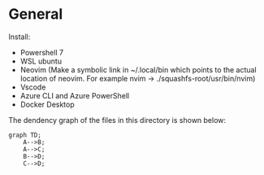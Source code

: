 # General
Install:
- Powershell 7
- WSL ubuntu
- Neovim (Make a symbolic link in ~/.local/bin which points to the actual location of neovim. For example nvim -> ./squashfs-root/usr/bin/nvim)
- Vscode
- Azure CLI and Azure PowerShell
- Docker Desktop


The dendency graph of the files in this directory is shown below:
```mermaid
graph TD;
    A-->B;
    A-->C;
    B-->D;
    C-->D;
```
